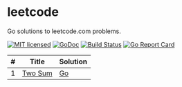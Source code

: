 # leetcode
Go solutions to leetcode.com problems.

[![MIT licensed](https://img.shields.io/badge/license-MIT-blue.svg)](LICENSE)
[![GoDoc](https://godoc.org/github.com/yuhu/leetcode?status.png)](https://godoc.org/github.com/yuhu/leetcode)
[![Build Status](https://travis-ci.org/yuhu/leetcode.svg?branch=master)](https://travis-ci.org/yuhu/leetcode)
[![Go Report Card](https://goreportcard.com/badge/github.com/yuhu/leetcode)](https://goreportcard.com/report/github.com/yuhu/leetcode)

| # | Title | Solution |
|---| ----- | -------- |
|1|[Two Sum](https://leetcode.com/problems/two-sum/) | [Go](problems/1.TwoSum/twosum.go) |
